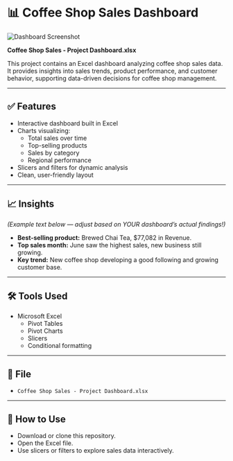 # 📊 Coffee Shop Sales Dashboard

![Dashboard Screenshot](dashboard-screenshot.png)


**Coffee Shop Sales - Project Dashboard.xlsx**

This project contains an Excel dashboard analyzing coffee shop sales data. It provides insights into sales trends, product performance, and customer behavior, supporting data-driven decisions for coffee shop management.

---

## ✅ Features

- Interactive dashboard built in Excel
- Charts visualizing:
  - Total sales over time
  - Top-selling products
  - Sales by category
  - Regional performance
- Slicers and filters for dynamic analysis
- Clean, user-friendly layout

---

## 📈 Insights

*(Example text below — adjust based on YOUR dashboard’s actual findings!)*

- **Best-selling product:** Brewed Chai Tea, $77,082 in Revenue.
- **Top sales month:** June saw the highest sales, new business still growing.
- **Key trend:** New coffee shop developing a good following and growing customer base.

---

## 🛠️ Tools Used

- Microsoft Excel
  - Pivot Tables
  - Pivot Charts
  - Slicers
  - Conditional formatting

---

## 📂 File

- `Coffee Shop Sales - Project Dashboard.xlsx`

---

## 🔗 How to Use

- Download or clone this repository.
- Open the Excel file.
- Use slicers or filters to explore sales data interactively.

